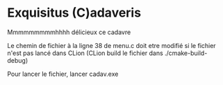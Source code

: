 # Exquisitus (C)adaveris
Mmmmmmmmmhhhh délicieux ce cadavre


Le chemin de fichier à la ligne 38 de menu.c doit etre modifié si le fichier n'est pas lancé dans CLion (CLion build le fichier dans ./cmake-build-debug)

Pour lancer le fichier, lancer cadav.exe
